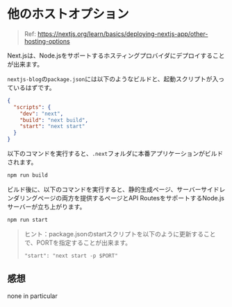 # 他のホストオプション

> Ref: https://nextjs.org/learn/basics/deploying-nextjs-app/other-hosting-options

Next.jsは、Node.jsをサポートするホスティングプロバイダにデプロイすることが出来ます。

`nextjs-blog`の`package.json`には以下のようなビルドと、起動スクリプトが入っているはずです。

```json
{
  "scripts": {
    "dev": "next",
    "build": "next build",
    "start": "next start"
  }
}
```

以下のコマンドを実行すると、`.next`フォルダに本番アプリケーションがビルドされます。

```bash
npm run build
```

ビルド後に、以下のコマンドを実行すると、静的生成ページ、サーバーサイドレンダリングページの両方を提供するページとAPI RoutesをサポートするNode.jsサーバーが立ち上がります。

```bash
npm run start
```

> ヒント：package.jsonのstartスクリプトを以下のように更新することで、PORTを指定することが出来ます。
>
> `"start": "next start -p $PORT"`

## 感想

none in particular
